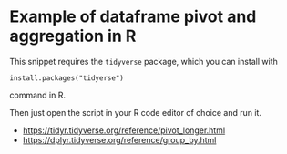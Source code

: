 # Example of dataframe pivot and aggregation in R

This snippet requires the `tidyverse` package, which you can install with

```
install.packages("tidyerse")
```

command in R.

Then just open the script in your R code editor of choice and run it.

  * https://tidyr.tidyverse.org/reference/pivot_longer.html
  * https://dplyr.tidyverse.org/reference/group_by.html
